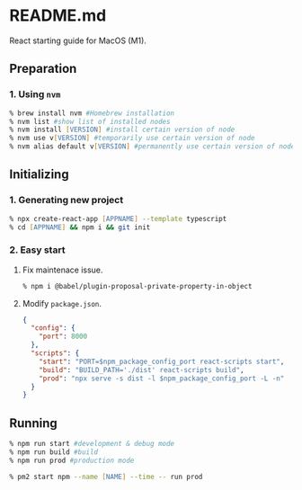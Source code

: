 # README.md
React starting guide for MacOS (M1).

## Preparation
### 1. Using `nvm`
```zsh
% brew install nvm #Homebrew installation
% nvm list #show list of installed nodes
% nvm install [VERSION] #install certain version of node
% nvm use v[VERSION] #temporarily use certain version of node
% nvm alias default v[VERSION] #permanently use certain version of node
```

## Initializing
### 1. Generating new project
```zsh
% npx create-react-app [APPNAME] --template typescript
% cd [APPNAME] && npm i && git init
```
### 2. Easy start
1. Fix maintenace issue.
    ```zsh
    % npm i @babel/plugin-proposal-private-property-in-object
    ```
1. Modify `package.json`.
    ```json
    {
      "config": {
        "port": 8000
      },
      "scripts": {
        "start": "PORT=$npm_package_config_port react-scripts start",
        "build": "BUILD_PATH='./dist' react-scripts build",
        "prod": "npx serve -s dist -l $npm_package_config_port -L -n"
      }
    }
    ```

## Running
```zsh
% npm run start #development & debug mode
% npm run build #build
% npm run prod #production mode

% pm2 start npm --name [NAME] --time -- run prod
```